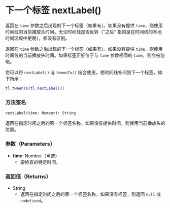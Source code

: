 # 下一个标签 nextLabel()

返回在 `time` 参数之后出现的下一个标签（如果有）。如果没有提供 `time`，则使用时间线的当前播放头时间。无论时间线是否反转（"之后" 指的是在时间线的本地时间区域中更晚），都没有区别。

返回在 `time` 参数之后出现的下一个标签（如果有）。如果没有提供 `time`，则使用时间线的当前播放头时间。如果标签正好位于与 `time` 参数相同的 `time`，则会被忽略。

您可以将 `nextLabel()` 与 `tweenTo()` 结合使用，使时间线补间到下一个标签，如下所示：

```javascript
tl.tweenTo(tl.nextLabel())
```

### 方法签名

```plaintext
nextLabel(time: Number): String
```

返回在指定时间之后的第一个标签名称，如果没有提供时间，则使用当前播放头的位置。

### 参数（Parameters）

- **time**: Number（可选）
  - 要检查的特定时间。

### 返回值（Returns）

- String
  - 返回在指定时间之后的第一个标签名称，如果没有标签，则返回 `null` 或 `undefined`。
